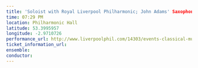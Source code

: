 ```yaml
---
title: 'Soloist with Royal Liverpool Philharmonic; John Adams' Saxophone Concerto'
time: 07:29 PM
location: Philharmonic Hall
latitude: 53.3995957
longitude: -2.9710726
performance_url: http://www.liverpoolphil.com/14303/events-classical-music/sax-in-the-city.html
ticket_information_url: 
ensemble: 
conductor: 
---
```

